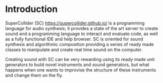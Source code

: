 # Introduction

SuperCollider (SC) https://supercollider.github.io/ is a programming language for audio synthesis; it provides a state of the art server to create sound and a programming language to interact and evaluate code, as well as a fully functional IDE and help browser. SC is oriented for sound synthesis and algorithmic composition providing a series of ready made classes to manipulate and create real time sound on the computer.

Creating sound with SC can be very rewarding using its ready made unit generators to build novel instruments and sound generators, but what happens when one wants to improvise the structure of these instruments and change them on the fly.
